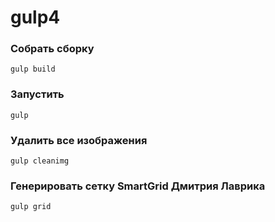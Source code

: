 # gulp4

### Собрать сборку   
`gulp build`


### Запустить  
`gulp`


### Удалить все изображения   
`gulp cleanimg`


### Генерировать сетку SmartGrid Дмитрия Лаврика   
`gulp grid`
